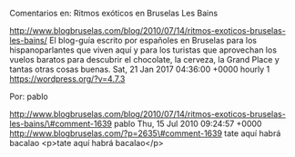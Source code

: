 Comentarios en: Ritmos exóticos en Bruselas Les Bains

http://www.blogbruselas.com/blog/2010/07/14/ritmos-exoticos-bruselas-les-bains/
El blog-guía escrito por españoles en Bruselas para los hispanoparlantes
que viven aquí y para los turistas que aprovechan los vuelos baratos
para descubrir el chocolate, la cerveza, la Grand Place y tantas otras
cosas buenas. Sat, 21 Jan 2017 04:36:00 +0000 hourly 1
https://wordpress.org/?v=4.7.3

Por: pablo

http://www.blogbruselas.com/blog/2010/07/14/ritmos-exoticos-bruselas-les-bains/\#comment-1639
pablo Thu, 15 Jul 2010 09:24:57 +0000
http://www.blogbruselas.com/?p=2635\#comment-1639 tate aquí habrá
bacalao \<p\>tate aquí habrá bacalao\</p\>
